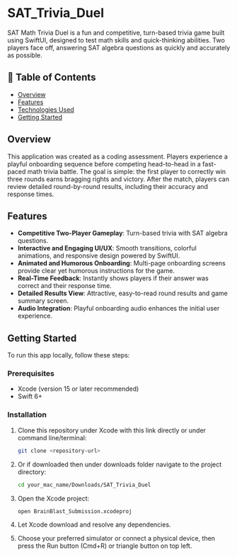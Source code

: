 # SAT_Trivia_Duel

SAT Math Trivia Duel is a fun and competitive, turn-based trivia game built using SwiftUI, designed to test math skills and quick-thinking abilities. Two players face off, answering SAT algebra questions as quickly and accurately as possible.


## 📌 Table of Contents
- [Overview](#overview)
- [Features](#features)
- [Technologies Used](#technologies-used)
- [Getting Started](#getting-started)


## Overview

This application was created as a coding assessment. Players experience a playful onboarding sequence before competing head-to-head in a fast-paced math trivia battle. The goal is simple: the first player to correctly win three rounds earns bragging rights and victory. After the match, players can review detailed round-by-round results, including their accuracy and response times.

## Features

- **Competitive Two-Player Gameplay**: Turn-based trivia with SAT algebra questions.
- **Interactive and Engaging UI/UX**: Smooth transitions, colorful animations, and responsive design powered by SwiftUI.
- **Animated and Humorous Onboarding**: Multi-page onboarding screens provide clear yet humorous instructions for the game.
- **Real-Time Feedback**: Instantly shows players if their answer was correct and their response time.
- **Detailed Results View**: Attractive, easy-to-read round results and game summary screen.
- **Audio Integration**: Playful onboarding audio enhances the initial user experience.

## Getting Started

To run this app locally, follow these steps:

### Prerequisites
- Xcode (version 15 or later recommended)
- Swift 6+

### Installation

1. Clone this repository under Xcode with this link directly or under command line/terminal:
    ```bash
    git clone <repository-url>
    ```

2. Or if downloaded then under downloads folder navigate to the project directory:
    ```bash
    cd your_mac_name/Downloads/SAT_Trivia_Duel
    ```

3. Open the Xcode project:
    ```bash
    open BrainBlast_Submission.xcodeproj
    ```

5. Let Xcode download and resolve any dependencies.

6. Choose your preferred simulator or connect a physical device, then press the Run button (Cmd+R) or triangle button on top left.
